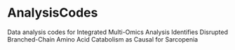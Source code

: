 # AnalysisCodes
Data analysis codes for Integrated Multi-Omics Analysis Identifies Disrupted Branched-Chain Amino Acid Catabolism as Causal for Sarcopenia
